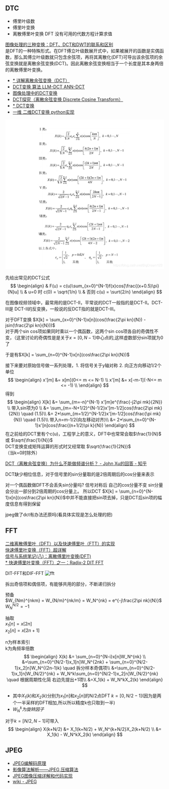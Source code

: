 
## DTC
- 傅里叶级数  
- 傅里叶变换
- 离散傅里叶变换 DFT 没有可用的代数方程计算求值

[图像处理的三种变换：DFT、DCT和DWT的联系和区别](https://zhuanlan.zhihu.com/p/355025756)  
是DFT的一种特殊形式。在DFT傅立叶级数展开式中，如果被展开的函数是实偶函数，那么其傅立叶级数就只包含余弦项，再将其离散化(DFT)可导出该余弦项的余弦变换就是离散余弦变换(DCT)。因此离散余弦变换相当于一个长度是其本身两倍的离散傅里叶变换。


- [\* 详解离散余弦变换（DCT）](https://zhuanlan.zhihu.com/p/85299446)
- [DCT变换 算法 LLM-DCT ANN-DCT](https://zhuanlan.zhihu.com/p/413252930)
- [图像处理中的DCT变换](https://zhuanlan.zhihu.com/p/676174673?utm_id=0)
- [DCT探究（离散余弦变换 Discrete Cosine Transform）](https://zhuanlan.zhihu.com/p/621406000)
- [\* DCT变换](https://blog.csdn.net/BigDream123/article/details/101426393)
- [一维 二维DCT变换 python实现](https://z2bns.github.io/2021/10/27/DCT%E7%A6%BB%E6%95%A3%E4%BD%99%E5%BC%A6%E5%8F%98%E6%8D%A2/)

![DCTx8](./img/DCTx8.png)

先给出常见的DCT公式  
$$
\begin{align}
& F(u) = c(u)\sum_{x=0}^{N-1}f(x)cos[\frac{(x+0.5)\pi}{N}u] \\
& u=0 时 c(0) = \sqrt{1/n} \\
& 否则 c(u) = \surt{2/n}
\end{align}
$$

在图像视频领域中，最常用的是DCT-Ⅱ，平常说的DCT一般指的是DCT-Ⅱ。DCT-Ⅲ是 DCT-Ⅱ的反变换，一般说的反DCT指的就是DCT-Ⅲ。

对于DFT变换
$X[k] = \sum_{x=0}^{N-1}x[n](cos(\frac{2\pi kn}{N}) - jsin(\frac{2\pi kn}{N}))$  
对于两个sin cos项如果同时乘以一个偶函数，这两个sin cos项各自的奇偶性不变，（这里讨论的奇偶性是是关于$x=[0,N-1]$中心点的,这样虚数部分sin项就为0了  

于是有$X[k] = \sum_{n=0}^{N-1}x[n](cos\frac{2\pi kn}{N})$

接下来要对原始信号做一系列处理，1. 将信号关于y轴对称 2. 向正方向移动1/2个单位
$$
\begin{align}
x'[m] &= x[m](0<= m <= N-1) \\
x'[m] &= x[-m-1](-N<= m <= -1) \\
\end{align}
$$
得到
$$
\begin{align}
X[k] &= \sum_{m=-n}^{N-1} x'[m]e^{\frac{-j2\pi mk}{2N}} \\
带入sin项为0 \\
&= \sum_{m=-N+1/2}^{N-1/2}x'[m-1/2]cos(\frac{2\pi mk}{2N}) \quad (1.5)\\
&= 2*\sum_{m=1/2}^{N-1/2}x'[m-1/2]cos(\frac{\pi mk}{N}) \quad (1.5)\\
带入n=m-1/2(向左移动对齐)\\
&= 2*\sum_{n=0}^{N-1}x'[n]cos(\frac{(n+1/2)\pi k}{N})
\end{align}
$$
在之前给的DCT里有个c(u)，工程学上的意义，DFT中也常常会取$\frac{1}{N}$ 或 $\sqrt{\frac{1}{N}}$  
DCT变换变成矩阵运算的形式时又经常取 $\sqrt{\frac{1}{2N}}$（当k=0时除外）

[DCT（离散余弦变换）为什么不能做频谱分析？ - John Xu的回答 - 知乎](https://www.zhihu.com/question/23792822/answer/122153477)

DCT缺少相位信息，对于信号里的sin分量取的是2倍周期后的cos分量来表示  

对一个偶函数做DFT不会丢失sin分量吗?
信号对称后 自己的cos分量不变 sin分量会分出一部分到2倍周期的cos分量上。  所以DCT $X[k] = \sum_{n=0}^{N-1}x[n](cos\frac{2\pi kn}{N})$中并不能直接把sin项去掉，只是DCT后sin项的幅度信息有得到保留

jpeg做了dct有办法还原吗(看具体实现是怎么处理的把)


## FFT

[二维离散傅里叶（DFT）以及快速傅里叶（FTT）的实现](https://zhuanlan.zhihu.com/p/36377799)  
[快速傅里叶变换（FFT）超详解](https://zhuanlan.zhihu.com/p/347091298)  
[信号与系统笔记(八)：离散傅里叶变换(DFT)](https://zhuanlan.zhihu.com/p/584131911)  
[* 快速傅里叶变换（FFT）之一：Radix-2 DIT FFT](https://zhuanlan.zhihu.com/p/663306670)

DIT-FFT和DIF-FFT
![fft](./img/fft.avif)

拆出奇倍项和偶倍项，有能够共用的部分，不断递归拆分

预备  
$W_{Nm}^{nkm} = W_{N/m}^{nk/m} = W_N^{nk} = e^{-j\frac{2\pi nk}{N}}$  
$W_N^{N/2} = -1$

抽取  
$x_1[n] = x[2n]$  
$x_2[n] = x[2n+1]$

n为样本索引  
k为角频率倍数  
$$
\begin{align}
X(k) &= \sum_{n=0}^{N-i}x[n]W_N^{nk} \\
&=\sum_{n=0}^{N/2-1}x_1[n]W_N^{2nk} + \sum_{n=0}^{N/2-1}x_2[n]W_N^{(2n-1)k} \quad 拆分样本奇偶项\\
&=\sum_{n=0}^{N/2-1}x_1[n]W_{N/2}^{nk} + W_N^k\sum_{n=0}^{N/2-1}x_2[n]W_{N/2}^{nk} \quad 根据周期性化简 右边先提出+1项\\
&=X_1(k) + W_N^kX_2(k)
\end{align}
$$
- 其中$X_1(k)$和$X_2(k)$分别为$x_1[n]$和$x_2[n]$的N/2点DFT $k=[0,N/2-1]$(因为是两个一半采样的DFT相加,所以所以精度k也只取到一半)
- $W_N^k 为旋转因子$

对于$k=[N/2,N-1]$可带入
$$
\begin{align}
X(k+N/2) &= X_1(k+N/2) + W_N^{k+N/2}X_2(k+N/2) \\
&= X_1(k) - W_N^kX_2(k)
\end{align}
$$




## JPEG
- [JPEG编解码原理](https://zhuanlan.zhihu.com/p/62286932)  
- [影像算法解析——JPEG 压缩算法](https://zhuanlan.zhihu.com/p/40356456)
- [JPEG图像压缩详解和代码实现](https://zhuanlan.zhihu.com/p/601614313)
- [wiki - JPEG](https://zh.wikipedia.org/wiki/JPEG)
<!-- 规范 -->

